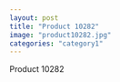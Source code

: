 ```yaml
---
layout: post
title: "Product 10282"
image: "product10282.jpg"
categories: "category1"
---
```

Product 10282
